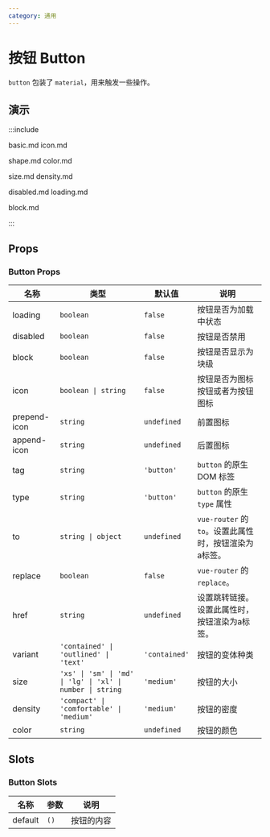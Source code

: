 ```yaml
---
category: 通用
---
```


# 按钮 Button

`button` 包装了 `material`，用来触发一些操作。

## 演示

:::include

basic.md icon.md

shape.md color.md 

size.md density.md

disabled.md loading.md 

block.md

:::

## Props

### Button Props

| 名称 | 类型 | 默认值 | 说明 |
| --- | --- | --- | --- |
| loading | `boolean` | `false` | 按钮是否为加载中状态 |
| disabled | `boolean` | `false` | 按钮是否禁用 |
| block | `boolean` | `false` | 按钮是否显示为块级 |
| icon | `boolean \| string` | `false` | 按钮是否为图标按钮或者为按钮图标 |
| prepend-icon | `string` | `undefined` | 前置图标 |
| append-icon | `string` | `undefined` | 后置图标 |
| tag | `string` | `'button'` | `button` 的原生 DOM 标签 |
| type | `string` | `'button'` | `button` 的原生 `type` 属性 |
| to | `string \| object` | `undefined` | `vue-router` 的 `to`。设置此属性时，按钮渲染为a标签。 |
| replace | `boolean` | `false` | `vue-router` 的 `replace`。 |
| href | `string` | `undefined` | 设置跳转链接。设置此属性时，按钮渲染为a标签。 |
| variant | `'contained' \| 'outlined' \| 'text'` | `'contained'` | 按钮的变体种类 |
| size | `'xs' \| 'sm' \| 'md' \| 'lg' \| 'xl' \| number \| string` | `'medium'` | 按钮的大小 |
| density | `'compact' \| 'comfortable' \| 'medium'` | `'medium'` | 按钮的密度 |
| color | `string` | `undefined` | 按钮的颜色 |

## Slots

### Button Slots

| 名称    | 参数 | 说明       |
| ------- | ---- | ---------- |
| default | `()` | 按钮的内容 |